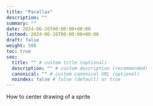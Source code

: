 ```yaml
---
title: "Parallax"
description: ""
summary: ""
date: 2024-06-26T00:00:00+00:00
lastmod: 2024-06-26T00:00:00+00:00
draft: false
weight: 500
toc: true
seo:
  title: "" # custom title (optional)
  description: "" # custom description (recommended)
  canonical: "" # custom canonical URL (optional)
  noindex: false # false (default) or true
---
```


How to center drawing of a sprite